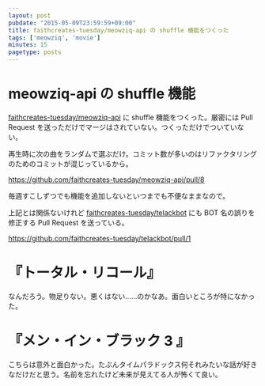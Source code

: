 ```yaml
---
layout: post
pubdate: "2015-05-09T23:59:59+09:00"
title: faithcreates-tuesday/meowziq-api の shuffle 機能をつくった
tags: ['meowziq', 'movie']
minutes: 15
pagetype: posts
---
```

# meowziq-api の shuffle 機能

[faithcreates-tuesday/meowziq-api][] に shuffle 機能をつくった。厳密には Pull Request を送っただけでマージはされていない。つくっただけでついていない。

再生時に次の曲をランダムで選ぶだけ。コミット数が多いのはリファクタリングのためのコミットが混じっているから。

https://github.com/faithcreates-tuesday/meowziq-api/pull/8

毎週すこしずつでも機能を追加しないといつまでも不便なままなので。

上記とは関係ないけれど [faithcreates-tuesday/telackbot][] にも BOT 名の誤りを修正する Pull Request を送っている。

https://github.com/faithcreates-tuesday/telackbot/pull/1

# 『トータル・リコール』

なんだろう。物足りない。悪くはない……のかなあ。面白いところが特になかった。

# 『メン・イン・ブラック 3 』

こちらは意外と面白かった。たぶんタイムパラドックス何それみたいな話が好きなだけだと思う。名前を忘れたけど未来が見えてる人が怖くて良い。

[faithcreates-tuesday/meowziq-api]: https://github.com/faithcreates-tuesday/meowziq-api
[faithcreates-tuesday/telackbot]: https://github.com/faithcreates-tuesday/telackbot
